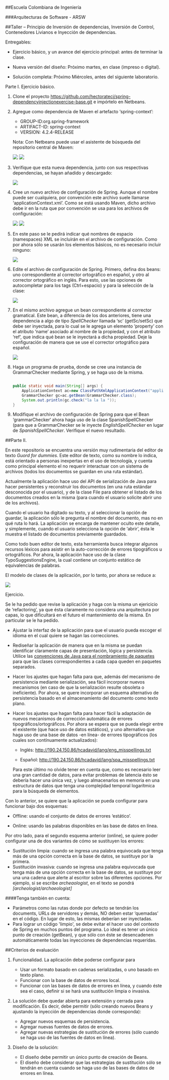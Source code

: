 ##Escuela Colombiana de Ingeniería

###Arquitecturas de Software - ARSW

##Taller – Principio de Inversión de dependencias, Inversión de Control, Contenedores Livianos e Inyección de dependencias.



Entregables:

-   Ejercicio básico, y un avance del ejercicio principal: antes de
    terminar la clase.

-   Nueva versión del diseño: Próximo martes, en clase (impreso o digital).

-   Solución completa: Próximo Miércoles, antes del siguiente laboratorio.

Parte I. Ejercicio básico.

1.  Clone el proyecto
    <https://github.com/hectorateci/spring-dependencyinjectionexercise-base.git>
    e impórtelo en Netbeans.

2.  Agregue como dependencia de Maven el artefacto ‘spring-context’:

	-   GROUP-ID:org.spring-framework
	-   ARTIFACT-ID: spring-context
	-   VERSION: 4.2.4-RELEASE

	Nota: Con Netbeans puede usar el asistente de búsqueda del repositorio central de Maven:

	![](./img/media/image1.png)
	![](./img/media/image2.png)
  
3.  Verifique que esta nueva dependencia, junto con sus respectivas
    dependencias, se hayan añadido y descargado:

    ![](./img/media/image3.png)

4.  Cree un nuevo archivo de configuración de Spring. Aunque el nombre
    puede ser cualquiera, por convención este archivo suele
    llamarse ‘applicationContext.xml’. Como se está usando Maven, dicho
    archivo debe ir en la ruta que por convención se usa para los
    archivos de configuración:

    ![](./img/media/image4.png)
    ![](./img/media/image5.png)
    
5.  En este paso se le pedirá indicar qué nombres de
    espacio (namespaces) XML se incluirán en el archivo
    de configuración. Como por ahora sólo se usarán los elementos
    básicos, no es necesario incluir ninguno:

    ![](./img/media/image6.png)

6.  Edite el archivo de configuración de Spring. Primero, defina dos
    beans: uno correspondiente al corrector ortográfico en español, y
    otro al corrector ortográfico en inglés. Para esto, use las opciones
    de autocompletar para los tags (Ctrl+espacio) y para la selección de la clase:

    ![](./img/media/image7.png)

7.  En el mismo archivo agregue un bean correspondiente al
    corrector gramatical. Este bean, a diferencia de los dos anteriores,
    tiene una dependencia a algo de tipo *SpellChecker* llamada
    ‘sc’ (getSc/setSc) que debe ser inyectada, para lo cual se le agrega
    un elemento ‘property’ con el atributo ‘name’ asociado al nombre de
    la propiedad, y con el atributo ‘ref’, que indica qué bean se le
    inyectará a dicha propiedad. Deje la configuración de manera que se
    use el corrector ortográfico para español.

    ![](./img/media/image8.png)

8.  Haga un programa de prueba, donde se cree una instancia de
    GrammarChecker mediante Spring, y se haga uso de la misma.

	```java
	
	public static void main(String[] args) {
		ApplicationContext ac=new ClassPathXmlApplicationContext("applicationContext.xml");
		GrammarChecker gc=ac.getBean(GrammarChecker.class);
		System.out.println(gc.check("la la la "));
	}
	```

9.  Modifique el archivo de configuración de Spring para que el Bean
    ‘grammarChecker‘ ahora haga uso de la clase SpanishSpellChecker (para
    que a GrammarChecker se le inyecte *EnglishSpellChecker* en lugar de
    *SpanishSpellChecker*. Verifique el nuevo resultado.

##Parte II.

En este repositorio se encuentra una versión muy rudimentaria del editor de texto *Guord for dummies*. Este editor de texto, como su nombre lo indica, está orientado a personas inexpertas en el uso de tecnología, y cuenta como principal elemento el no requerir interactuar con un sistema de archivos (todos los documentos se guardan en una ruta estándar).

Actualmente la aplicación hace uso del API de serialización de Java para hacer persistentes y reconstruir los documentos (en una ruta estándar desconocida por el usuario), y de la clase File para obtener el listado de los documentos creados en la misma (para cuando el usuario solicite abrir uno de los archivos).

Cuando el usuario ha digitado su texto, y al seleccionar la opción de guardar, la aplicación sólo le pregunta el nombre del documento, mas no en qué ruta lo hará. La aplicación se encarga de mantener oculto este detalle, y simplemente, cuando el usuario selecciona la opción de ‘abrir’, ésta le muestra el listado de documentos previamente guardados.

Como todo buen editor de texto, esta herramienta busca integrar algunos recursos léxicos para asistir en la auto-corrección de errores tipográficos u ortográficos. Por ahora, la aplicación hace uso de la clase TypoSuggestionsEngine, la cual contiene un conjunto estático de equivalencias de palabras.

El modelo de clases de la aplicación, por lo tanto, por ahora se reduce a:

![](./img/media/image9.png)

Ejercicio.

Se le ha pedido que revise la aplicación y haga con la misma un ejericicio de ‘refactoring’, ya que ésta claramente no considera una arquitectura por capas, lo que dificultará en el futuro el mantenimiento de la misma. En particular se le ha pedido. 

* Ajustar la interfaz de la aplicación para que el usuario pueda escoger el idioma en el cual quiere se hagan las correcciones.

* Rediseñar la aplicación de manera que en la misma se puedan identificar claramente capas de presentación, lógica y persistencia. Utilice las [convenciones de Java para el nombramiento de paquetes](http://www.oracle.com/technetwork/java/codeconventions-135099.html) para que las clases correspondientes a cada capa queden en paquetes separados.

* Hacer los ajustes que hagan falta para que, además del mecanismo de persistencia mediante serialización, sea fácil incorporar nuevos mecanismos (en caso de que la serialización resulte obsoleta o ineficiente). Por ahora, se quere incorporar un esquema alternativo de persistencia basado en el almacenamiento del documento como texto plano.

* Hacer los ajustes que hagan falta para hacer fácil la adaptación de nuevos mecanismos de corrección automática de errores tipográficos/ortográficos. Por ahora se espera que se pueda elegir entre el existente (que hace uso de datos estáticos), y uno alternativo que haga uso de una base de datos -en línea- de errores tipográficos (los cuales son contínuamente actualizados):

	* Inglés:
	http://190.24.150.86/hcadavid/lang/eng_misspellings.txt
	
	* Español:
	http://190.24.150.86/hcadavid/lang/spa_misspellings.txt

	Para este último no olvide tener en cuenta que, como es necesario leer una gran cantidad de datos, para evitar problemas de latencia ésto se debería hacer una única vez, y luego almacenarlos en memoria en una estructura de datos que tenga una complejidad temporal logarítmica para la búsqueda de elementos.


Con lo anterior, se quiere que la aplicación se pueda configurar para funcionar bajo dos esquemas:

-   Offline: usando el conjunto de datos de errores ‘estático’.

-   Online: usando las palabras disponibles en las base de datos en línea.

Por otro lado, para el segundo esquema anterior (online), se quiere poder configurar una de dos variantes de cómo se sustituyen los errores:

-   Sustitución limpia: cuando se ingresa una palabra equivocada que tenga más de una opción correcta en la base de datos, se sustituye por la primera.
-   Sustitución invasiva: cuando se ingresa una palabra equivocada que tenga más de una opción correcta en la base de datos, se sustituye por una una cadena que alerte al escritor sobre las diferentes opciones. Por ejemplo, si se escribe *archeaologist*, en el texto se pondrá *[archeologist/archaeologist]*

####Tenga también en cuenta:

* Parámetros como las rutas donde por defecto se tendrán los documents, URLs de servidores y demás, NO deben estar ‘quemadas’ en el código. En lugar de esto, las mismas deberían ser inyectadas.
* Para lograr un código 'limpio', se debe evitar el hacer uso del contexto de Spring en muchos puntos del programa. Lo ideal es tener un único punto de creación (getBean), y que sólo con éste se desencadenen automáticamente todas las inyecciones de dependencias requeridas. 


##Criterios de evaluación

1. Funcionalidad. La aplicación debe poderse configurar para
	* Usar un formato basado en cadenas serializadas, o uno basado en texto plano.
	* Funcionar con la base de datos de errores local.
	* Funcionar con las bases de datos de errores en línea, y cuando éste sea el caso, definir si se hará una sustitución limpia o invasiva.
2. La solución debe quedar abierta para extensión y cerrada para modificación. Es decir, debe permitir (sólo creando nuevos Beans y ajustando la inyección de dependencias donde corresponda):
	* Agregar nuevos esquemas de persistencia.
	* Agregar nuevas fuentes de datos de errores.
	* Agregar nuevas estrategias de sustitución de errores  (sólo cuando se haga uso de las fuentes de datos en línea).
	
3. Diseño de la solución:
	* El diseño debe permitir un único punto de creación de Beans.
	* El diseño debe considerar que las estrategias de sustitución sólo se tendrán en cuenta cuando se haga uso de las bases de datos de errores en línea.
